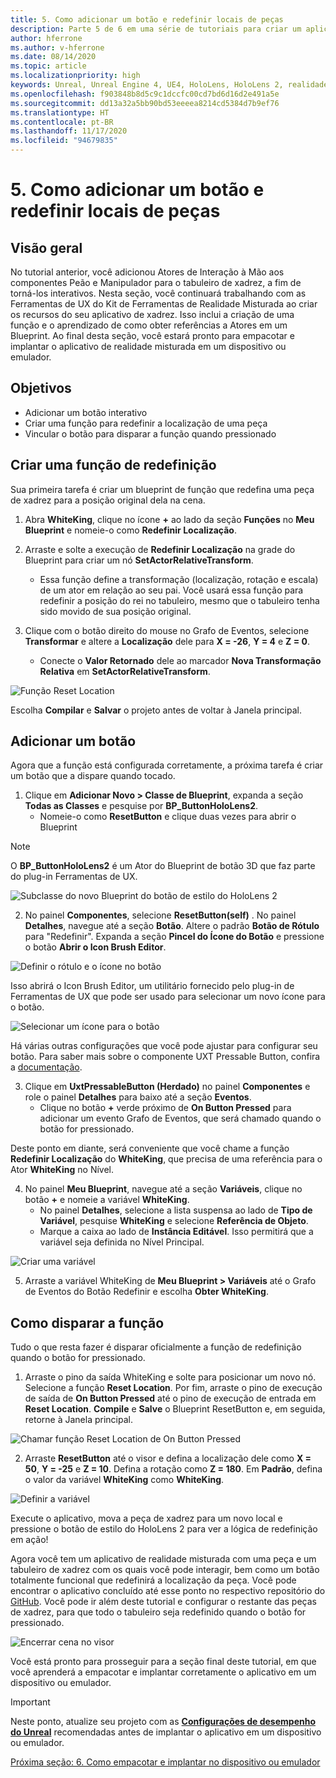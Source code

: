 ```yaml
---
title: 5. Como adicionar um botão e redefinir locais de peças
description: Parte 5 de 6 em uma série de tutoriais para criar um aplicativo de xadrez simples usando o Unreal Engine 4 e o plug-in Ferramentas de UX do Kit de Ferramentas de Realidade Misturada
author: hferrone
ms.author: v-hferrone
ms.date: 08/14/2020
ms.topic: article
ms.localizationpriority: high
keywords: Unreal, Unreal Engine 4, UE4, HoloLens, HoloLens 2, realidade misturada, tutorial, introdução, mrtk, uxt, Ferramentas de UX, documentação, headset de realidade misturada, headset do windows mixed reality, headset de realidade virtual
ms.openlocfilehash: f903848b8d5c9c1dccfc00cd7bd6d16d2e491a5e
ms.sourcegitcommit: dd13a32a5bb90bd53eeeea8214cd5384d7b9ef76
ms.translationtype: HT
ms.contentlocale: pt-BR
ms.lasthandoff: 11/17/2020
ms.locfileid: "94679835"
---
```

# <a name="5-adding-a-button--resetting-piece-locations"></a>5. Como adicionar um botão e redefinir locais de peças


## <a name="overview"></a>Visão geral

No tutorial anterior, você adicionou Atores de Interação à Mão aos componentes Peão e Manipulador para o tabuleiro de xadrez, a fim de torná-los interativos. Nesta seção, você continuará trabalhando com as Ferramentas de UX do Kit de Ferramentas de Realidade Misturada ao criar os recursos do seu aplicativo de xadrez. Isso inclui a criação de uma função e o aprendizado de como obter referências a Atores em um Blueprint. Ao final desta seção, você estará pronto para empacotar e implantar o aplicativo de realidade misturada em um dispositivo ou emulador.

## <a name="objectives"></a>Objetivos

* Adicionar um botão interativo
* Criar uma função para redefinir a localização de uma peça
* Vincular o botão para disparar a função quando pressionado

## <a name="creating-a-reset-function"></a>Criar uma função de redefinição
Sua primeira tarefa é criar um blueprint de função que redefina uma peça de xadrez para a posição original dela na cena. 

1.  Abra **WhiteKing**, clique no ícone **+** ao lado da seção **Funções** no **Meu Blueprint** e nomeie-o como **Redefinir Localização**. 

2.  Arraste e solte a execução de **Redefinir Localização** na grade do Blueprint para criar um nó **SetActorRelativeTransform**. 
    * Essa função define a transformação (localização, rotação e escala) de um ator em relação ao seu pai. Você usará essa função para redefinir a posição do rei no tabuleiro, mesmo que o tabuleiro tenha sido movido de sua posição original. 
    
3. Clique com o botão direito do mouse no Grafo de Eventos, selecione **Transformar** e altere a **Localização** dele para **X = -26**, **Y = 4** e **Z = 0**.
    * Conecte o **Valor Retornado** dele ao marcador **Nova Transformação Relativa** em **SetActorRelativeTransform**. 

![Função Reset Location](images/unreal-uxt/5-function.PNG)

Escolha **Compilar** e **Salvar** o projeto antes de voltar à Janela principal. 


## <a name="adding-a-button"></a>Adicionar um botão
Agora que a função está configurada corretamente, a próxima tarefa é criar um botão que a dispare quando tocado. 


1.  Clique em **Adicionar Novo > Classe de Blueprint**, expanda a seção **Todas as Classes** e pesquise por **BP_ButtonHoloLens2**. 
    * Nomeie-o como **ResetButton** e clique duas vezes para abrir o Blueprint

> [!NOTE]
> O **BP_ButtonHoloLens2** é um Ator do Blueprint de botão 3D que faz parte do plug-in Ferramentas de UX.

![Subclasse do novo Blueprint do botão de estilo do HoloLens 2](images/unreal-uxt/5-subclass.PNG)

2. No painel **Componentes**, selecione **ResetButton(self)** . No painel **Detalhes**, navegue até a seção **Botão**. Altere o padrão **Botão de Rótulo** para "Redefinir". Expanda a seção **Pincel do Ícone do Botão** e pressione o botão **Abrir o Icon Brush Editor**. 

![Definir o rótulo e o ícone no botão](images/unreal-uxt/5-buttonconfig.PNG)

Isso abrirá o Icon Brush Editor, um utilitário fornecido pelo plug-in de Ferramentas de UX que pode ser usado para selecionar um novo ícone para o botão. 

![Selecionar um ícone para o botão](images/unreal-uxt/5-iconbrusheditor.PNG)

Há várias outras configurações que você pode ajustar para configurar seu botão. Para saber mais sobre o componente UXT Pressable Button, confira a [documentação](https://microsoft.github.io/MixedReality-UXTools-Unreal/version/public/0.9.x/Docs/PressableButton.html).

3. Clique em **UxtPressableButton (Herdado)** no painel **Componentes** e role o painel **Detalhes** para baixo até a seção **Eventos**. 
    * Clique no botão **+** verde próximo de **On Button Pressed** para adicionar um evento Grafo de Eventos, que será chamado quando o botão for pressionado. 
    
Deste ponto em diante, será conveniente que você chame a função **Redefinir Localização** do **WhiteKing**, que precisa de uma referência para o Ator **WhiteKing** no Nível. 

4.  No painel **Meu Blueprint**, navegue até a seção **Variáveis**, clique no botão **+** e nomeie a variável **WhiteKing**. 
    * No painel **Detalhes**, selecione a lista suspensa ao lado de **Tipo de Variável**, pesquise **WhiteKing** e selecione **Referência de Objeto**. 
    * Marque a caixa ao lado de **Instância Editável**. Isso permitirá que a variável seja definida no Nível Principal. 

![Criar uma variável](images/unreal-uxt/5-var.PNG)

5.  Arraste a variável WhiteKing de **Meu Blueprint > Variáveis** até o Grafo de Eventos do Botão Redefinir e escolha **Obter WhiteKing**. 

## <a name="firing-the-function"></a>Como disparar a função
Tudo o que resta fazer é disparar oficialmente a função de redefinição quando o botão for pressionado.

1.  Arraste o pino da saída WhiteKing e solte para posicionar um novo nó. Selecione a função **Reset Location**. Por fim, arraste o pino de execução de saída de **On Button Pressed** até o pino de execução de entrada em **Reset Location**. **Compile** e **Salve** o Blueprint ResetButton e, em seguida, retorne à Janela principal. 

![Chamar função Reset Location de On Button Pressed](images/unreal-uxt/5-callresetloc.PNG)

2.  Arraste **ResetButton** até o visor e defina a localização dele como **X = 50**, **Y = -25** e **Z = 10**. Defina a rotação como **Z = 180**. Em **Padrão**, defina o valor da variável **WhiteKing** como **WhiteKing**.

![Definir a variável](images/unreal-uxt/5-buttonlevel.PNG)

Execute o aplicativo, mova a peça de xadrez para um novo local e pressione o botão de estilo do HoloLens 2 para ver a lógica de redefinição em ação!

Agora você tem um aplicativo de realidade misturada com uma peça e um tabuleiro de xadrez com os quais você pode interagir, bem como um botão totalmente funcional que redefinirá a localização da peça. Você pode encontrar o aplicativo concluído até esse ponto no respectivo repositório do [GitHub](https://github.com/microsoft/MixedReality-Unreal-Samples/tree/master/ChessApp). Você pode ir além deste tutorial e configurar o restante das peças de xadrez, para que todo o tabuleiro seja redefinido quando o botão for pressionado.

![Encerrar cena no visor](images/unreal-uxt/5-endscene.PNG)

Você está pronto para prosseguir para a seção final deste tutorial, em que você aprenderá a empacotar e implantar corretamente o aplicativo em um dispositivo ou emulador.

> [!IMPORTANT]
> Neste ponto, atualize seu projeto com as **[Configurações de desempenho do Unreal](../performance-recommendations-for-unreal.md)** recomendadas antes de implantar o aplicativo em um dispositivo ou emulador.

[Próxima seção: 6. Como empacotar e implantar no dispositivo ou emulador](unreal-uxt-ch6.md)
